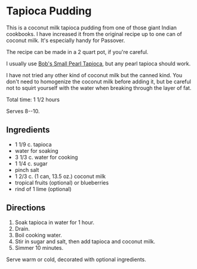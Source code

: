 # Tapioca Pudding

This is a coconut milk tapioca pudding from one of those giant Indian cookbooks.  I have increased it from the original recipe up to one can of coconut milk.  It's especially handy for Passover.

The recipe can be made in a 2 quart pot, if you're careful.

I usually use [Bob's Small Pearl Tapioca](https://www.bobsredmill.com/small-pearl-tapioca.html), but any pearl tapioca should work.  

I have not tried any other kind of coconut milk but the canned kind.  You don't need to homogenize the coconut milk before adding it, but be careful not to squirt yourself with the water when breaking through the layer of fat.

Total time: 1 1/2 hours

Serves 8--10.

## Ingredients

* 1 1/9 c. tapioca 
* water for soaking
* 3 1/3 c. water for cooking
* 1 1/4 c. sugar
* pinch salt
* 1 2/3 c. (1 can, 13.5 oz.) coconut milk
* tropical fruits (optional) or blueberries
* rind of 1 lime (optional)

## Directions

1. Soak tapioca in water for 1 hour.
2. Drain.
3. Boil cooking water.
4. Stir in sugar and salt, then add tapioca and coconut milk.
5. Simmer 10 minutes.

Serve warm or cold, decorated with optional ingredients.
